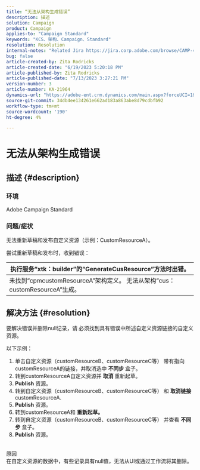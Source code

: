 ```yaml
---
title: “无法从架构生成错误”
description: 描述
solution: Campaign
product: Campaign
applies-to: "Campaign Standard"
keywords: "KCS、架构、Campaign、Standard"
resolution: Resolution
internal-notes: "Related Jira https://jira.corp.adobe.com/browse/CAMP-48246"
bug: false
article-created-by: Zita Rodricks
article-created-date: "6/19/2023 5:20:18 PM"
article-published-by: Zita Rodricks
article-published-date: "7/13/2023 3:27:21 PM"
version-number: 3
article-number: KA-21964
dynamics-url: "https://adobe-ent.crm.dynamics.com/main.aspx?forceUCI=1&pagetype=entityrecord&etn=knowledgearticle&id=c187ab8c-c50e-ee11-8f6d-6045bd006b3d"
source-git-commit: 34db4ee134261e662ad183a863abe8d79cdbfb92
workflow-type: tm+mt
source-wordcount: '190'
ht-degree: 4%

---
```


# 无法从架构生成错误

## 描述 {#description}


### 环境

Adobe Campaign Standard

### 问题/症状

无法重新草稿和发布自定义资源（示例：CustomResourceA）。

尝试重新草稿和发布时，收到错误：


| 执行服务“xtk：builder”的“GenerateCusResource”方法时出错。 |
| --- |
| 未找到“cpmcustomResourceA”架构定义。 无法从架构“cus：customResourceA”生成。 |





## 解决方法 {#resolution}


要解决错误并删除null记录，请<b> </b>必须找到具有错误中所述自定义资源链接的自定义资源。

以下示例：

1. 单击自定义资源（customResourceB、customResourceC等） 带有指向customResourceA的链接，并取消选中 <b>不同步</b> 盒子。
2. 转到customResourceA自定义资源并 <b>取消 </b>重新起草。
3. <b>Publish</b> 资源。
4. 转到自定义资源（customResourceB、customResourceC等） 和 <b>取消链接</b> customResourceA.
5. <b>Publish</b> 资源。
6. 转到customResourceA和 <b>重新起草。</b>
7. 转到自定义资源（customResourceB、customResourceC等） 并查看 <b>不同步</b> 盒子。
8. <b>Publish</b> 资源。

<br>原因 <br>
在自定义资源的数据中，有些记录具有null值，无法从UI或通过工作流将其删除。
